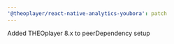 ```yaml
---
'@theoplayer/react-native-analytics-youbora': patch
---
```


Added THEOplayer 8.x to peerDependency setup
